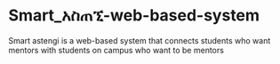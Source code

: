 # Smart_አስጠኚ-web-based-system

Smart astengi is a web-based system that connects students who want mentors with students on campus who want to be mentors 
